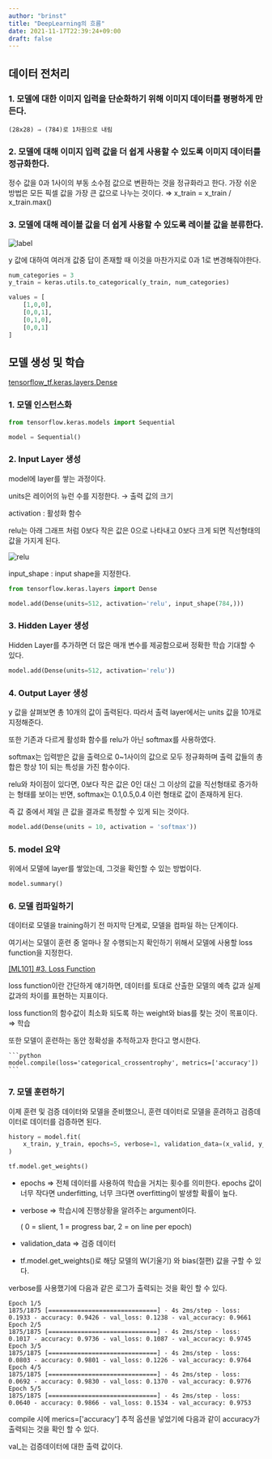 ```yaml
---
author: "brinst"
title: "DeepLearning의 흐름"
date: 2021-11-17T22:39:24+09:00
draft: false
---
```

## 데이터 전처리

### 1. 모델에 대한 이미지 입력을 단순화하기 위해 이미지 데이터를 평평하게 만든다.
    
    (28x28) ⇒ (784)로 1차원으로 내림
    
### 2. 모델에 대해 이미지 입력 값을 더 쉽게 사용할 수 있도록 이미지 데이터를 정규화한다.
정수 값을 0과 1사이의 부동 소수점  값으로 변환하는 것을 정규화라고 한다.
가장 쉬운 방법은 모든 픽셀 값을 가장 큰 값으로 나누는 것이다. ⇒ x_train = x_train / x_train.max()
### 3. 모델에 대해 레이블 값을 더 쉽게 사용할 수 있도록 레이블 값을 분류한다.
![label](/images/content/label.png)

y 값에 대하여 여러개 값중 답이 존재할 때 이것을 마찬가지로 0과 1로 변경해줘야한다.

```python
num_categories = 3
y_train = keras.utils.to_categorical(y_train, num_categories)

values = [
    [1,0,0],
    [0,0,1],
    [0,1,0],
    [0,0,1]
]
```
    

## 모델 생성 및 학습

[tensorflow_tf.keras.layers.Dense](https://han-py.tistory.com/207)

### 1. 모델 인스턴스화
    
```python
from tensorflow.keras.models import Sequential

model = Sequential()
```

### 2. Input Layer 생성
    
model에 layer를 쌓는 과정이다.

units은 레이어의 뉴런 수를 지정한다.  → 출력 값의 크기

activation : 활성화 함수

relu는 아래 그래프 처럼 0보다 작은 값은 0으로 나타내고 0보다 크게 되면 직선형태의 값을 가지게 된다.

![relu](/images/content/relu.png)
    
input_shape : input shape을 지정한다.

```python
from tensorflow.keras.layers import Dense

model.add(Dense(units=512, activation='relu', input_shape(784,)))
```
    
### 3. Hidden Layer 생성
    
Hidden Layer를 추가하면 더 많은 매개 변수를 제공함으로써 정확한 학습 기대할 수 있다.
    
```python
model.add(Dense(units=512, activation='relu'))
```
    
### 4. Output Layer 생성
    
y 값을 살펴보면 총 10개의 값이 출력된다. 따라서 출력 layer에서는 units 값을 10개로 지정해준다.

또한 기존과 다르게 활성화 함수를 relu가 아닌 softmax를 사용하였다.

softmax는 입력받은 값을 출력으로 0~1사이의 값으로 모두 정규화하며 출력 값들의 총합은 항상 1이 되는 특성을 가진 함수이다.

relu와 차이점이 있다면, 0보다 작은 값은 0인 대신 그 이상의 값을 직선형태로 증가하는 형태를 보이는 반면, softmax는 0.1,0.5,0.4 이런 형태로 값이 존재하게 된다.

즉 값 중에서 제일 큰 값을 결과로 특정할 수 있게 되는 것이다.
    
```python
model.add(Dense(units = 10, activation = 'softmax'))
```

### 5. model 요약
    
위에서 모델에 layer를 쌓았는데, 그것을 확인할 수 있는 방법이다.

```python
model.summary()
```
    
### 6. 모델 컴파일하기
    
데이터로 모델을 training하기 전 마지막 단계로, 모델을 컴파일 하는 단계이다.

여기서는 모델이 훈련 중 얼마나 잘 수행되는지 확인하기 위해서 모델에 사용할 loss function을 지정한다.

[[ML101] #3. Loss Function](https://brunch.co.kr/@mnc/9)

loss function이란 간단하게 얘기하면, 데이터를 토대로 산출한 모델의 예측 값과 실제 값과의 차이를 표현하는 지표이다.

loss function의 함수값이 최소화 되도록 하는 weight와 bias를 찾는 것이 목표이다. ⇒ 학습

또한 모델이 훈련하는 동안 정확성을 추적하고자 한다고 명시한다.

    ```python
    model.compile(loss='categorical_crossentrophy', metrics=['accuracy'])
    ```
    
### 7. 모델 훈련하기
    
이제 훈련 및 검증 데이터와 모델을 준비했으니, 훈련 데이터로 모델을 훈려하고 검증데이터로 데이터를 검증하면 된다.
    
```python
history = model.fit(
    x_train, y_train, epochs=5, verbose=1, validation_data=(x_valid, y_valid)
)

tf.model.get_weights()
```

- epochs ⇒ 전체 데이터를 사용하여 학습을 거치는 횟수를 의미한다. epochs 값이 너무 작다면 underfitting, 너무 크다면 overfitting이 발생할 확률이 높다.
- verbose ⇒ 학습시에 진행상황을 알려주는 argument이다.
    
    ( 0 = slient, 1 = progress bar, 2 = on line per epoch) 
    
- validation_data ⇒ 검증 데이터
- tf.model.get_weights()로 해당 모델의 W(기울기) 와 bias(절편) 값을 구할 수 있다.

verbose를 사용했기에 다음과 같은 로그가 출력되는 것을 확인 할 수 있다.

```
Epoch 1/5
1875/1875 [==============================] - 4s 2ms/step - loss: 0.1933 - accuracy: 0.9426 - val_loss: 0.1238 - val_accuracy: 0.9661
Epoch 2/5
1875/1875 [==============================] - 4s 2ms/step - loss: 0.1017 - accuracy: 0.9736 - val_loss: 0.1087 - val_accuracy: 0.9745
Epoch 3/5
1875/1875 [==============================] - 4s 2ms/step - loss: 0.0803 - accuracy: 0.9801 - val_loss: 0.1226 - val_accuracy: 0.9764
Epoch 4/5
1875/1875 [==============================] - 4s 2ms/step - loss: 0.0692 - accuracy: 0.9830 - val_loss: 0.1370 - val_accuracy: 0.9776
Epoch 5/5
1875/1875 [==============================] - 4s 2ms/step - loss: 0.0640 - accuracy: 0.9866 - val_loss: 0.1534 - val_accuracy: 0.9753
```

compile 시에 merics=['accuracy'] 추적 옵션을 넣었기에 다음과 같이 accuracy가 출력되는 것을 확인 할 수 있다.

val_는 검증데이터에 대한 출력 값이다.